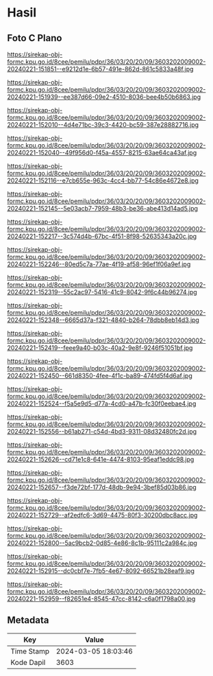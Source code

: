 # Hasil

## Foto C Plano

https://sirekap-obj-formc.kpu.go.id/8cee/pemilu/pdpr/36/03/20/20/09/3603202009002-20240221-151851--e9212d1e-6b57-491e-862d-861c5833a48f.jpg

https://sirekap-obj-formc.kpu.go.id/8cee/pemilu/pdpr/36/03/20/20/09/3603202009002-20240221-151939--ee387d66-09e2-4510-8036-bee4b50b6863.jpg

https://sirekap-obj-formc.kpu.go.id/8cee/pemilu/pdpr/36/03/20/20/09/3603202009002-20240221-152010--4d4e71bc-39c3-4420-bc59-387e28882716.jpg

https://sirekap-obj-formc.kpu.go.id/8cee/pemilu/pdpr/36/03/20/20/09/3603202009002-20240221-152040--49f956d0-f45a-4557-8215-63ae64ca43af.jpg

https://sirekap-obj-formc.kpu.go.id/8cee/pemilu/pdpr/36/03/20/20/09/3603202009002-20240221-152116--e7cb655e-963c-4cc4-bb77-54c86e4672e8.jpg

https://sirekap-obj-formc.kpu.go.id/8cee/pemilu/pdpr/36/03/20/20/09/3603202009002-20240221-152145--5e03acb7-7959-48b3-be36-abe413d14ad5.jpg

https://sirekap-obj-formc.kpu.go.id/8cee/pemilu/pdpr/36/03/20/20/09/3603202009002-20240221-152217--3c574d4b-67bc-4f51-8f98-52635343a20c.jpg

https://sirekap-obj-formc.kpu.go.id/8cee/pemilu/pdpr/36/03/20/20/09/3603202009002-20240221-152246--80ed5c7a-77ae-4f19-af58-96ef1f06a9ef.jpg

https://sirekap-obj-formc.kpu.go.id/8cee/pemilu/pdpr/36/03/20/20/09/3603202009002-20240221-152319--55c2ac97-5416-41c9-8042-9f6c44b96274.jpg

https://sirekap-obj-formc.kpu.go.id/8cee/pemilu/pdpr/36/03/20/20/09/3603202009002-20240221-152348--6665d37a-f321-4840-b264-78dbb8eb14d3.jpg

https://sirekap-obj-formc.kpu.go.id/8cee/pemilu/pdpr/36/03/20/20/09/3603202009002-20240221-152419--feee9a40-b03c-40a2-9e8f-9246f51051bf.jpg

https://sirekap-obj-formc.kpu.go.id/8cee/pemilu/pdpr/36/03/20/20/09/3603202009002-20240221-152450--661d8350-4fee-4f1c-ba89-474fd5f4d6af.jpg

https://sirekap-obj-formc.kpu.go.id/8cee/pemilu/pdpr/36/03/20/20/09/3603202009002-20240221-152524--f5a5e9d5-d77a-4cd0-a47b-fc30f0eebae4.jpg

https://sirekap-obj-formc.kpu.go.id/8cee/pemilu/pdpr/36/03/20/20/09/3603202009002-20240221-152556--b61ab271-c54d-4bd3-9311-08d32480fc2d.jpg

https://sirekap-obj-formc.kpu.go.id/8cee/pemilu/pdpr/36/03/20/20/09/3603202009002-20240221-152626--cd71e1c8-641e-4474-8103-95eaf1eddc98.jpg

https://sirekap-obj-formc.kpu.go.id/8cee/pemilu/pdpr/36/03/20/20/09/3603202009002-20240221-152657--f3de72bf-177d-48db-9e94-3bef85d03b86.jpg

https://sirekap-obj-formc.kpu.go.id/8cee/pemilu/pdpr/36/03/20/20/09/3603202009002-20240221-152729--af2edfc6-3d69-4475-80f3-30200dbc8acc.jpg

https://sirekap-obj-formc.kpu.go.id/8cee/pemilu/pdpr/36/03/20/20/09/3603202009002-20240221-152800--5ac9bcb2-0d85-4e86-8c1b-95111c2a984c.jpg

https://sirekap-obj-formc.kpu.go.id/8cee/pemilu/pdpr/36/03/20/20/09/3603202009002-20240221-152915--dc0cbf7e-7fb5-4e67-8092-66521b28eaf9.jpg

https://sirekap-obj-formc.kpu.go.id/8cee/pemilu/pdpr/36/03/20/20/09/3603202009002-20240221-152959--f82651e4-8545-47cc-8142-c6a0f1798a00.jpg


## Metadata

| Key        | Value               |
| ---------- | ------------------- |
| Time Stamp | 2024-03-05 18:03:46 |
| Kode Dapil | 3603                |



